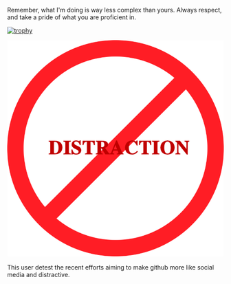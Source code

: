 Remember, what I'm doing is way less complex than yours. Always respect, and take a pride of what you are proficient in.


[![trophy](https://github-profile-trophy.vercel.app/?username=innocentius)](https://github.com/ryo-ma/github-profile-trophy)

![image](圖片1.png)


This user detest the recent efforts aiming to make github more like social media and distractive.
